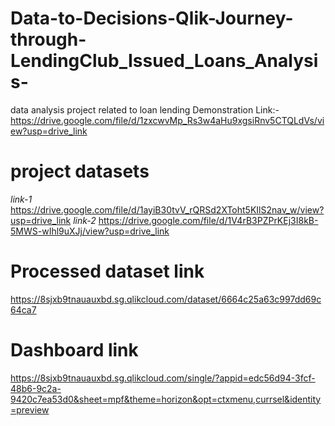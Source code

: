 # Data-to-Decisions-Qlik-Journey-through-LendingClub_Issued_Loans_Analysis-
data analysis project related to loan lending
Demonstration Link:- https://drive.google.com/file/d/1zxcwvMp_Rs3w4aHu9xgsiRnv5CTQLdVs/view?usp=drive_link


# project datasets
*link-1* https://drive.google.com/file/d/1ayiB30tvV_rQRSd2XToht5KIlS2nav_w/view?usp=drive_link
*link-2* https://drive.google.com/file/d/1V4rB3PZPrKEj3I8kB-5MWS-wIhl9uXJj/view?usp=drive_link

# Processed dataset link 
https://8sjxb9tnauauxbd.sg.qlikcloud.com/dataset/6664c25a63c997dd69c64ca7

# Dashboard link
https://8sjxb9tnauauxbd.sg.qlikcloud.com/single/?appid=edc56d94-3fcf-48b6-9c2a-9420c7ea53d0&sheet=mpf&theme=horizon&opt=ctxmenu,currsel&identity=preview

